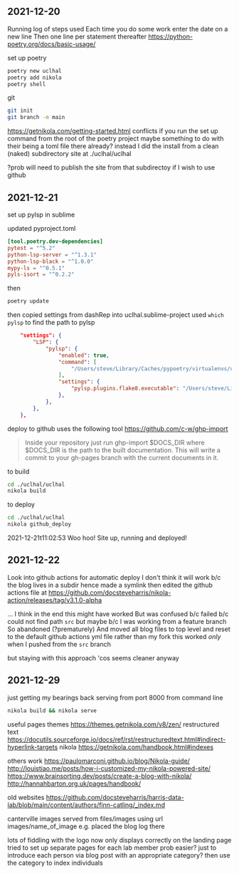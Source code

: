 ## 2021-12-20
Running log of steps used 
Each time you do some work enter the date on a new line
Then one line per statement thereafter
https://python-poetry.org/docs/basic-usage/

set up poetry
```sh
poetry new uclhal
poetry add nikola
poetry shell
```

git
```sh
git init
git branch -m main
```

https://getnikola.com/getting-started.html
conflicts if you run the set up command from the root of the poetry project
maybe something to do with their being a toml file there already?
instead I did the install from a clean (naked) subdirectory
site at ./uclhal/uclhal

?prob will need to publish the site from that subdirectoy if I wish to use github



## 2021-12-21
set up pylsp in sublime

updated pyproject.toml
```toml
[tool.poetry.dev-dependencies]
pytest = "^5.2"
python-lsp-server = "^1.3.1"
python-lsp-black = "^1.0.0"
mypy-ls = "^0.5.1"
pyls-isort = "^0.2.2"
```
then
```sh
poetry update
```

then
copied settings from dashRep into uclhal.sublime-project
used `which pylsp` to find the path to pylsp
```json
	"settings": {
        "LSP": {
            "pylsp": {
                "enabled": true,
                "command": [
                    "/Users/steve/Library/Caches/pypoetry/virtualenvs/uclhal-XMZ_bNmG-py3.9/bin/pylsp",
                ],
                "settings": {
                    "pylsp.plugins.flake8.executable": "/Users/steve/Library/Caches/pypoetry/virtualenvs/uclhal-XMZ_bNmG-py3.9/bin/flake8",
                },
            },
        },
    },
```


deploy to github
uses the following tool
https://github.com/c-w/ghp-import

> Inside your repository just run ghp-import $DOCS_DIR where $DOCS_DIR is the path to the built documentation. This will write a commit to your gh-pages branch with the current documents in it.


to build
```sh
cd ./uclhal/uclhal
nikola build
```

to deploy
```sh
cd ./uclhal/uclhal
nikola github_deploy
```

2021-12-21t11:02:53
Woo hoo!
Site up, running and deployed!

## 2021-12-22
Look into github actions for automatic deploy
I don't think it will work b/c the blog lives in a subdir
hence made a symlink
then edited the github actions file at
https://github.com/docsteveharris/nikola-action/releases/tag/v3.1.0-alpha

... I think in the end this might have worked
But was confused b/c failed b/c could not find path `src` but maybe b/c I was working from a feature branch
So abandoned (?prematurely)
And moved all blog files to top level
and reset to the default github actions yml file rather than my fork
this worked *only* when I pushed from the `src` branch

but staying with this approach 'cos seems cleaner anyway


## 2021-12-29
just getting my bearings back
serving from port 8000
from command line

```sh
nikola build && nikola serve
```

useful pages
themes
https://themes.getnikola.com/v8/zen/
restructured text
https://docutils.sourceforge.io/docs/ref/rst/restructuredtext.html#indirect-hyperlink-targets
nikola
https://getnikola.com/handbook.html#indexes

others work
https://paulomarconi.github.io/blog/Nikola-guide/
http://louistiao.me/posts/how-i-customized-my-nikola-powered-site/
https://www.brainsorting.dev/posts/create-a-blog-with-nikola/
http://hannahbarton.org.uk/pages/handbook/

old websites
https://github.com/docsteveharris/harris-data-lab/blob/main/content/authors/finn-catling/_index.md

canterville
images served from files/images using url images/name_of_image
e.g. placed the blog log there


lots of fiddling with the logo
now only displays correctly on the landing page
tried to set up separate pages for each lab member
prob easier? just to introduce each person via blog post with an appropriate category?
then use the category to index individuals




